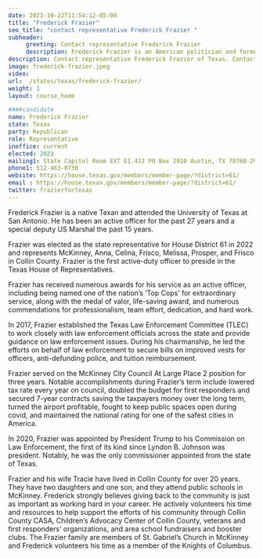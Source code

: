 ```yaml
---
date: 2023-10-22T11:54:12-05:00
title: "Frederick Frazier"
seo_title: "contact representative Frederick Frazier "
subheader:
     greeting: Contact representative Frederick Frazier
     description: Frederick Frazier is an American politician and former police officer hailing from Texas. He currently holds the position of Republican member in the Texas House of Representatives, representing District 61, and has been serving in this capacity since 2023.
description: Contact representative Frederick Frazier of Texas. Contact information for Frederick Frazier includes email address, phone number, and mailing address.
image: frederick-frazier.jpeg
video:
url:  /states/texas/frederick-frazier/
weight: 1
layout: course_home

####candidate
name: Frederick Frazier
state: Texas
party: Republican
role: Representative
inoffice: current
elected: 2023
mailing1: State Capitol Room EXT E1.412 PO Box 2910 Austin, TX 78768-2910
phone1: 512-463-0738
website: https://house.texas.gov/members/member-page/?district=61/
email : https://house.texas.gov/members/member-page/?district=61/
twitter: frazierfortexas
---
```


Frederick Frazier is a native Texan and attended the University of Texas at San Antonio. He has been an active officer for the past 27 years and a special deputy US Marshal the past 15 years.

Frazier was elected as the state representative for House District 61 in 2022 and represents McKinney, Anna, Celina, Frisco, Melissa, Prosper, and Frisco in Collin County. Frazier is the first active-duty officer to preside in the Texas House of Representatives.

Frazier has received numerous awards for his service as an active officer, including being named one of the nation’s ‘Top Cops’ for extraordinary service, along with the medal of valor, life-saving award, and numerous commendations for professionalism, team effort, dedication, and hard work.

In 2017, Frazier established the Texas Law Enforcement Committee (TLEC) to work closely with law enforcement officials across the state and provide guidance on law enforcement issues. During his chairmanship, he led the efforts on behalf of law enforcement to secure bills on improved vests for officers, anti-defunding police, and tuition reimbursement.

Frazier served on the McKinney City Council At Large Place 2 position for three years. Notable accomplishments during Frazier’s term include lowered tax rate every year on council, doubled the budget for first responders and secured 7-year contracts saving the taxpayers money over the long term, turned the airport profitable, fought to keep public spaces open during covid, and maintained the national rating for one of the safest cities in America.

In 2020, Frazier was appointed by President Trump to his Commission on Law Enforcement, the first of its kind since Lyndon B. Johnson was president. Notably, he was the only commissioner appointed from the state of Texas.

Frazier and his wife Tracie have lived in Collin County for over 20 years. They have two daughters and one son, and they attend public schools in McKinney. Frederick strongly believes giving back to the community is just as important as working hard in your career. He actively volunteers his time and resources to help support the efforts of his community through Collin County CASA, Children’s Advocacy Center of Collin County, veterans and first responders’ organizations, and area school fundraisers and booster clubs. The Frazier family are members of St. Gabriel’s Church in McKinney and Frederick volunteers his time as a member of the Knights of Columbus.
